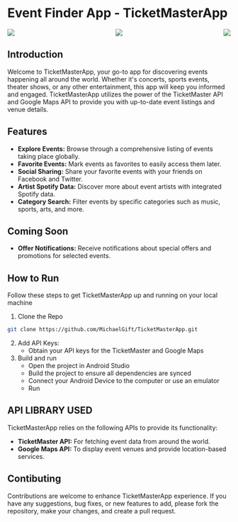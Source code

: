 # Event Finder App - TicketMasterApp
<div style="display: flex; justify-content: space-between;">
  <img src="https://github.com/user-attachments/assets/c406e991-3bd6-478d-83b1-e6f8a17e5083">
  <img src="https://github.com/user-attachments/assets/be87fa22-cdac-44eb-bff5-1ea09d110344">
  <img src="https://github.com/user-attachments/assets/5cb560de-4739-43eb-97d7-887dd7b5533b">
</div>

## Introduction
Welcome to TicketMasterApp, your go-to app for discovering events happening all around the world. Whether it's concerts, sports events, theater shows, or any other entertainment, this app will keep you informed and engaged. TicketMasterApp utilizes the power of the TicketMaster API and Google Maps API to provide you with up-to-date event listings and venue details.

## Features
- **Explore Events:**
  Browse through a comprehensive listing of events taking place globally.
- **Favorite Events:**
  Mark events as favorites to easily access them later.
- **Social Sharing:**
  Share your favorite events with your friends on Facebook and Twitter.
- **Artist Spotify Data:**
  Discover more about event artists with integrated Spotify data.
- **Category Search:**
  Filter events by specific categories such as music, sports, arts, and more.


## Coming Soon
- **Offer Notifications:**
Receive notifications about special offers and promotions for selected events.

## How to Run
Follow these steps to get TicketMasterApp up and running on your local machine

1. Clone the Repo
```Bash
git clone https://github.com/MichaelGift/TicketMasterApp.git
```
2. Add API Keys:
   - Obtain your API keys for the TicketMaster and Google Maps
3. Build and run
   - Open the project in Android Studio
   - Build the project to ensure all dependencies are synced
   - Connect your Android Device to the computer or use an emulator
   - Run
## API LIBRARY USED
TicketMasterApp relies on the following APIs to provide its functionality:

 - **TicketMaster API:**
   For fetching event data from around the world.
 - **Google Maps API:**
   To display event venues and provide location-based services.

## Contibuting
Contributions are welcome to enhance TicketMasterApp experience. If you have any suggestions, bug fixes, or new features to add, please fork the repository, make your changes, and create a pull request.

